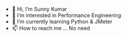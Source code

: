 - 👋 Hi, I’m Sunny Kumar
- 👀 I’m interested in Performance Engineering
- 🌱 I’m currently learning Python & JMeter
- 📫 How to reach me ... No need

<!---
sunny-828552/sunny-828552 is a ✨ special ✨ repository because its `README.md` (this file) appears on your GitHub profile.
You can click the Preview link to take a look at your changes.
--->
